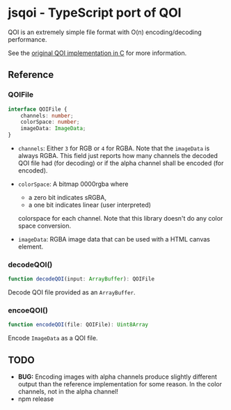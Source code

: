 jsqoi - TypeScript port of QOI
==============================

QOI is an extremely simple file format with O(n) encoding/decoding performance.

See the [original QOI implementation in C](https://github.com/phoboslab/qoi) for more information.

Reference
---------

### QOIFile

```TypeScript
interface QOIFile {
    channels: number;
    colorSpace: number;
    imageData: ImageData;
}
```

* `channels`: Either `3` for RGB or `4` for RGBA. Note that the `imageData` is
  always RGBA. This field just reports how many channels the decoded QOI file
  had (for decoding) or if the alpha channel shall be encoded (for encoded).
* `colorSpace`: A bitmap 0000rgba where
  * a zero bit indicates sRGBA,
  * a one bit indicates linear (user interpreted)
  
  colorspace for each channel. Note that this library doesn't do any color
  space conversion.
* `imageData`: RGBA image data that can be used with a HTML canvas element.

### decodeQOI()

```TypeScript
function decodeQOI(input: ArrayBuffer): QOIFile
```

Decode QOI file provided as an `ArrayBuffer`.

### encoeQOI()

```TypeScript
function encodeQOI(file: QOIFile): Uint8Array
```

Encode `ImageData` as a QOI file.

TODO
----

* **BUG:** Encoding images with alpha channels produce slightly different
  output than the reference implementation for some reason. In the color
  channels, not in the alpha channel!
* npm release

